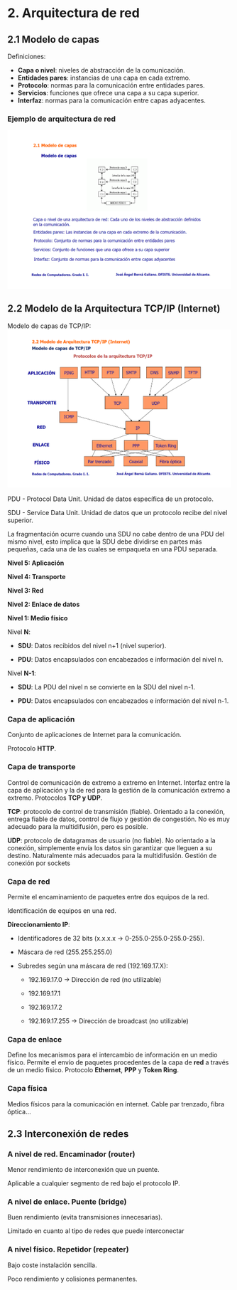 # 2. Arquitectura de red
## 2.1 Modelo de capas
Definiciones:
- **Capa o nivel**: niveles de abstracción de la comunicación.
- **Entidades pares**: instancias de una capa en cada extremo.
- **Protocolo**: normas para la comunicación entre entidades pares.
- **Servicios**: funciones que ofrece una capa a su capa superior.
- **Interfaz**: normas para la comunicación entre capas adyacentes.
### Ejemplo de arquitectura de red
![item](../../img/arquitectura_de_red.png)
## 2.2 Modelo de la Arquitectura TCP/IP (Internet)
Modelo de capas de TCP/IP:
![item](../../img/modelo_de_capas.png)

PDU - Protocol Data Unit. Unidad de datos específica de un protocolo.

SDU - Service Data Unit. Unidad de datos que un protocolo recibe del nivel superior. 

La fragmentación ocurre cuando una SDU no cabe dentro de una PDU del mismo nivel, esto implica que la SDU debe dividirse en partes más pequeñas, cada una de las cuales se empaqueta en una PDU separada.

**Nivel 5: Aplicación**

**Nivel 4: Transporte** 

**Nivel 3: Red**

**Nivel 2: Enlace de datos**

**Nivel 1: Medio físico**

Nivel **N**:

- **SDU**: Datos recibidos del nivel n+1 (nivel superior).

- **PDU**: Datos encapsulados con encabezados e información del nivel n.

Nivel **N-1**:

- **SDU**: La PDU del nivel n se convierte en la SDU del nivel n-1.

- **PDU**: Datos encapsulados con encabezados e información del nivel n-1.

### Capa de aplicación
Conjunto de aplicaciones de Internet para la comunicación.

Protocolo **HTTP**.
### Capa de transporte
Control de comunicación de extremo a extremo en Internet. Interfaz entre la capa de aplicación y la de red para la gestión de la comunicación extremo a extremo.
Protocolos **TCP y UDP**.

**TCP**: protocolo de control de transmisión (fiable). Orientado a la conexión, entrega fiable de datos, control de flujo y gestión de congestión. No es muy adecuado para la multidifusión, pero es posible.

**UDP**: protocolo de datagramas de usuario (no fiable). No orientado a la conexión, simplemente envía los datos sin garantizar que lleguen a su destino. Naturalmente más adecuados para la multidifusión. Gestión de conexión por sockets
### Capa de red
Permite el encaminamiento de paquetes entre dos equipos de la red.

Identificación de equipos en una red.

**Direccionamiento IP**:

- Identificadores de 32 bits (x.x.x.x -> 0-255.0-255.0-255.0-255).

- Máscara de red (255.255.255.0)

- Subredes según una máscara de red (192.169.17.X):

	- 192.169.17.0 -> Dirección de red (no utilizable)

	- 192.169.17.1

	- 192.169.17.2

	- 192.169.17.255 -> Dirección de broadcast (no utilizable)
	
### Capa de enlace 
Define los mecanismos para el intercambio de información en un medio físico. Permite el envío de paquetes procedentes de la capa de **red** a través de un medio físico.
Protocolo **Ethernet**, **PPP** y **Token Ring**.
### Capa física 
Medios físicos para la comunicación en internet. Cable par trenzado, fibra óptica...

## 2.3 Interconexión de redes
### A nivel de red. Encaminador (router)
Menor rendimiento de interconexión que un puente.

Aplicable a cualquier segmento de red bajo el protocolo IP.
### A nivel de enlace. Puente (bridge)
Buen rendimiento (evita transmisiones innecesarias).

Limitado en cuanto al tipo de redes que puede interconectar
### A nivel físico. Repetidor (repeater)
Bajo coste instalación sencilla.

Poco rendimiento y colisiones permanentes.